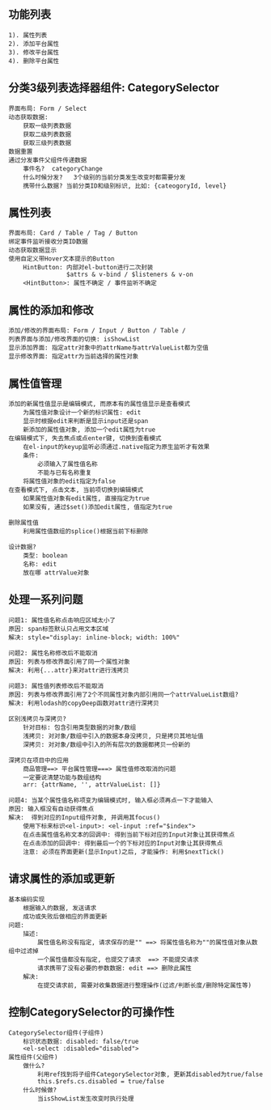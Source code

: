 ## 功能列表
    1). 属性列表
    2). 添加平台属性
    3). 修改平台属性
    4). 删除平台属性

## 分类3级列表选择器组件: CategorySelector
    界面布局: Form / Select
    动态获取数据:
        获取一级列表数据
        获取二级列表数据
        获取三级列表数据
    数据重置
    通过分发事件父组件传递数据
        事件名?  categoryChange
        什么时候分发?   3个级别的当前分类发生改变时都需要分发
        携带什么数据? 当前分类ID和级别标识, 比如: {cateogoryId, level}

## 属性列表
    界面布局: Card / Table / Tag / Button
    绑定事件监听接收分类ID数据
    动态获取数据显示
    使用自定义带Hover文本提示的Button 
        HintButton: 内部对el-button进行二次封装
                    $attrs & v-bind / $listeners & v-on 
        <HintButton>: 属性不确定 / 事件监听不确定

## 属性的添加和修改
    添加/修改的界面布局: Form / Input / Button / Table / 
    列表界面与添加/修改界面的切换: isShowList
    显示添加界面: 指定attr对象中的attrName与attrValueList都为空值
    显示修改界面: 指定attr为当前选择的属性对象

## 属性值管理
    添加的新属性值显示是编辑模式, 而原本有的属性值显示是查看模式
        为属性值对象设计一个新的标识属性: edit
        显示时根据edit来判断是显示input还是span
        新添加的属性值对象, 添加一个edit属性为true
    在编辑模式下, 失去焦点或点enter键, 切换到查看模式
        在el-input的keyup监听必须通过.native指定为原生监听才有效果
        条件:
            必须输入了属性值名称
            不能与已有名称重复
        将属性值对象的edit指定为false
    在查看模式下, 点击文本, 当前项切换到编辑模式
        如果属性值对象有edit属性, 直接指定为true
        如果没有, 通过$set()添加edit属性, 值指定为true

    删除属性值
        利用属性值数组的splice()根据当前下标删除

    设计数据?
        类型: boolean
        名称: edit
        放在哪 attrValue对象

## 处理一系列问题
    问题1: 属性值名称点击响应区域太小了
    原因: span标签默认只占用文本区域
    解决: style="display: inline-block; width: 100%"

    问题2: 属性名称修改后不能取消
    原因: 列表与修改界面引用了同一个属性对象
    解决: 利用{...attr}来对attr进行浅拷贝

    问题3: 属性值列表修改后不能取消
    原因: 列表与修改界面引用了2个不同属性对象内部引用同一个attrValueList数组?
    解决: 利用lodash的copyDeep函数对attr进行深拷贝

    区别浅拷贝与深拷贝?
        针对目标: 包含引用类型数据的对象/数组
        浅拷贝: 对对象/数组中引入的数据本身没拷贝, 只是拷贝其地址值
        深拷贝: 对对象/数组中引入的所有层次的数据都拷贝一份新的

    深拷贝在项目中的应用
        商品管理==> 平台属性管理===> 属性值修改取消的问题
        一定要说清楚功能与数组结构
        arr: {attrName, '', attrValueList: []}

    问题4: 当某个属性值名称项变为编辑模式时, 输入框必须再点一下才能输入
    原因: 输入框没有自动获得焦点
    解决:  得到对应的Input组件对象, 并调用其focus()
        使用下标来标识<el-input>: <el-input :ref="$index">
        在点击属性值名称文本的回调中: 得到当前下标对应的Input对象让其获得焦点
        在点击添加的回调中: 得到最后一个的下标对应的Input对象让其获得焦点
        注意: 必须在界面更新(显示Input)之后, 才能操作: 利用$nextTick()
       
## 请求属性的添加或更新
    基本编码实现
        根据输入的数据, 发送请求
        成功或失败后做相应的界面更新
    问题: 
        描述:
            属性值名称没有指定, 请求保存的是"" ==> 将属性值名称为""的属性值对象从数组中过滤掉
            一个属性值都没有指定, 也提交了请求  ==> 不能提交请求
            请求携带了没有必要的参数数据: edit ==> 删除此属性
        解决:
            在提交请求前, 需要对收集数据进行整理操作(过滤/判断长度/删除特定属性等)

## 控制CategorySelector的可操作性
    CategorySelector组件(子组件)
        标识状态数据: disabled: false/true
        <el-select :disabled="disabled">
    属性组件(父组件)
        做什么? 
            利用ref找到将子组件CategorySelector对象, 更新其disabled为true/false
            this.$refs.cs.disabled = true/false
        什么时候做? 
            当isShowList发生改变时执行处理